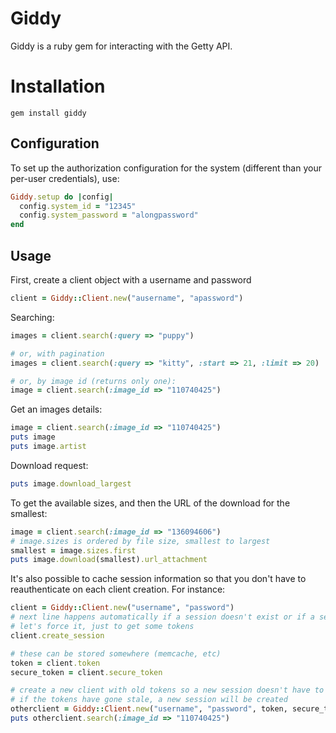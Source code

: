 # Giddy
Giddy is a ruby gem for interacting with the Getty API.

# Installation

```
gem install giddy
```

## Configuration
To set up the authorization configuration for the system (different than your per-user credentials), use:

```ruby
Giddy.setup do |config|
  config.system_id = "12345"
  config.system_password = "alongpassword"
end
```

## Usage
First, create a client object with a username and password
```ruby
client = Giddy::Client.new("ausername", "apassword")
```

Searching:
```ruby
images = client.search(:query => "puppy")

# or, with pagination
images = client.search(:query => "kitty", :start => 21, :limit => 20)

# or, by image id (returns only one):
image = client.search(:image_id => "110740425")
```

Get an images details:
```ruby
image = client.search(:image_id => "110740425")
puts image
puts image.artist
```

Download request:
```ruby
puts image.download_largest
```

To get the available sizes, and then the URL of the download for the smallest:
```ruby
image = client.search(:image_id => "136094606")
# image.sizes is ordered by file size, smallest to largest
smallest = image.sizes.first
puts image.download(smallest).url_attachment
```

It's also possible to cache session information so that you don't have to reauthenticate on each client creation.  For instance:
```ruby
client = Giddy::Client.new("username", "password")
# next line happens automatically if a session doesn't exist or if a session goes stale
# let's force it, just to get some tokens
client.create_session

# these can be stored somewhere (memcache, etc)
token = client.token
secure_token = client.secure_token

# create a new client with old tokens so a new session doesn't have to be initialized
# if the tokens have gone stale, a new session will be created
otherclient = Giddy::Client.new("username", "password", token, secure_token)
puts otherclient.search(:image_id => "110740425")
```
